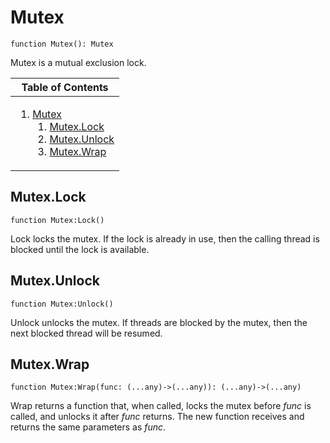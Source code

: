 # Mutex
[Mutex]: #mutex
```
function Mutex(): Mutex
```

Mutex is a mutual exclusion lock.

<table>
<thead><tr><th>Table of Contents</th></tr></thead>
<tbody><tr><td>

1. [Mutex][Mutex]
	1. [Mutex.Lock][Mutex.Lock]
	2. [Mutex.Unlock][Mutex.Unlock]
	3. [Mutex.Wrap][Mutex.Wrap]

</td></tr></tbody>
</table>

## Mutex.Lock
[Mutex.Lock]: #mutexlock
```
function Mutex:Lock()
```

Lock locks the mutex. If the lock is already in use, then the calling
thread is blocked until the lock is available.

## Mutex.Unlock
[Mutex.Unlock]: #mutexunlock
```
function Mutex:Unlock()
```

Unlock unlocks the mutex. If threads are blocked by the mutex, then the
next blocked thread will be resumed.

## Mutex.Wrap
[Mutex.Wrap]: #mutexwrap
```
function Mutex:Wrap(func: (...any)->(...any)): (...any)->(...any)
```

Wrap returns a function that, when called, locks the mutex before *func*
is called, and unlocks it after *func* returns. The new function receives and
returns the same parameters as *func*.

